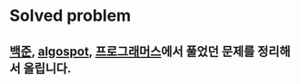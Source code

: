 # Solved problem

## [백준](https://www.acmicpc.net/), [algospot](https://www.algospot.com/), [프로그래머스](https://school.programmers.co.kr/learn/challenges)에서 풀었던 문제를 정리해서 올립니다.
